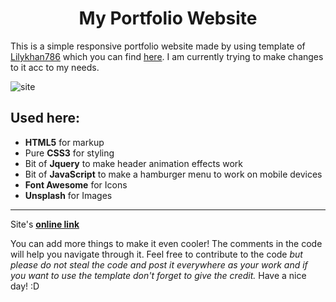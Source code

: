 <h1 align="center">My Portfolio Website </h1>

This is a simple responsive portfolio website made by using template of [Lilykhan786](https://github.com/Lilykhan786) which you can find [here](https://github.com/Lilykhan786/PortfolioTemplate).
I am currently trying to make changes to it acc to my needs.

![site](https://user-images.githubusercontent.com/83577819/158066355-ade3e7c9-4b1d-4259-b9c1-663a57acc9b6.jpeg)


## Used here:
+ **HTML5** for markup
+ Pure **CSS3** for styling 
+ Bit of **Jquery** to make header animation effects work
+ Bit of **JavaScript** to make a hamburger menu to work on mobile devices 
+ **Font Awesome** for Icons 
+ **Unsplash** for Images 

***
Site's [**online link**](https://navharsh.in)

You can add more things to make it even cooler! The comments in the code will help you navigate through it.
Feel free to contribute to the code _but please do not steal the code and post it everywhere as your work and if you want to use the template don't forget to give the credit._  Have a nice day! :D 

